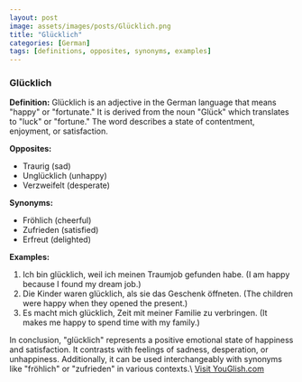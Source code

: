 ```yaml
---
layout: post
image: assets/images/posts/Glücklich.png
title: "Glücklich"
categories: [German]
tags: [definitions, opposites, synonyms, examples]
---
```


### Glücklich

**Definition:** 
Glücklich is an adjective in the German language that means "happy" or "fortunate." It is derived from the noun "Glück" which translates to "luck" or "fortune." The word describes a state of contentment, enjoyment, or satisfaction.

**Opposites:**
- Traurig (sad)
- Unglücklich (unhappy)
- Verzweifelt (desperate)

**Synonyms:**
- Fröhlich (cheerful)
- Zufrieden (satisfied)
- Erfreut (delighted)

**Examples:**
1. Ich bin glücklich, weil ich meinen Traumjob gefunden habe. (I am happy because I found my dream job.)
2. Die Kinder waren glücklich, als sie das Geschenk öffneten. (The children were happy when they opened the present.)
3. Es macht mich glücklich, Zeit mit meiner Familie zu verbringen. (It makes me happy to spend time with my family.)

In conclusion, "glücklich" represents a positive emotional state of happiness and satisfaction. It contrasts with feelings of sadness, desperation, or unhappiness. Additionally, it can be used interchangeably with synonyms like "fröhlich" or "zufrieden" in various contexts.\ <a id="yg-widget-0" class="youglish-widget" data-query="Glücklich" data-lang="german" data-components="8412" data-auto-start="0" data-bkg-color="theme_light" data-title="How%20to%20pronounce%20Glücklich%20in%20German"  rel="nofollow" href="https://youglish.com">Visit YouGlish.com</a><script async src="https://youglish.com/public/emb/widget.js" charset="utf-8"></script>